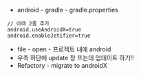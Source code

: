 * android - gradle - gradle.properties
```
// 아래 2줄 추가
android.useAndroidX=true
android.enableJetifier=true
```

* file - open - 프로젝트 내에 android
* 우측 하단에 update 창 뜨는데 업데이트 하기!!
* Refactory - migrate to androidX
